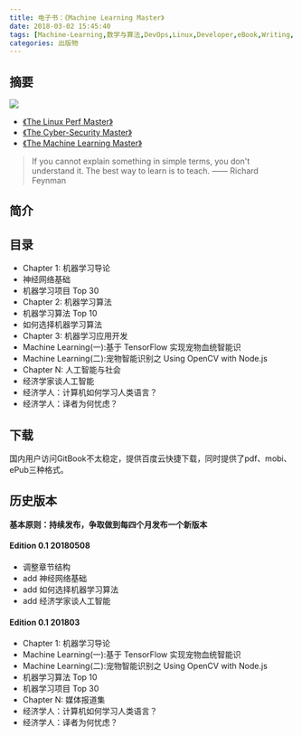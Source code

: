 ```yaml
---
title: 电子书：《Machine Learning Master》
date: 2018-03-02 15:45:40
tags: [Machine-Learning,数学与算法,DevOps,Linux,Developer,eBook,Writing,Engineering]
categories: 出版物
---
```

## 摘要
![](http://riboseyim-qiniu.riboseyim.com/banner-MLM-201803.png)

- [《The Linux Perf Master》](https://riboseyim.com/2017/12/21/eBook-LPM/)
- [《The Cyber-Security Master》](https://www.gitbook.com/book/riboseyim/cyber-security-manual)
- [《The Machine Learning Master》](https://www.gitbook.com/book/riboseyim/machine-learning)

>If you cannot explain something in simple terms, you don't understand it. The best way to learn is to teach. —— Richard Feynman

<!--more-->
## 简介

## 目录
- Chapter 1: 机器学习导论
- 神经网络基础
- 机器学习项目 Top 30
- Chapter 2: 机器学习算法
- 机器学习算法 Top 10
- 如何选择机器学习算法
- Chapter 3: 机器学习应用开发
- Machine Learning(一):基于 TensorFlow 实现宠物血统智能识
- Machine Learning(二):宠物智能识别之 Using OpenCV with Node.js
- Chapter N: 人工智能与社会
- 经济学家谈人工智能
- 经济学人：计算机如何学习人类语言？
- 经济学人：译者为何忧虑？

## 下载

国内用户访问GitBook不太稳定，提供百度云快捷下载，同时提供了pdf、mobi、ePub三种格式。

## 历史版本

**基本原则：持续发布，争取做到每四个月发布一个新版本**

#### Edition 0.1 20180508
- 调整章节结构
- add 神经网络基础
- add 如何选择机器学习算法
- add 经济学家谈人工智能

#### Edition 0.1 201803
- Chapter 1: 机器学习导论
- Machine Learning(一):基于 TensorFlow 实现宠物血统智能识
- Machine Learning(二):宠物智能识别之 Using OpenCV with Node.js
- 机器学习算法 Top 10
- 机器学习项目 Top 30
- Chapter N: 媒体报道集
- 经济学人：计算机如何学习人类语言？
- 经济学人：译者为何忧虑？
